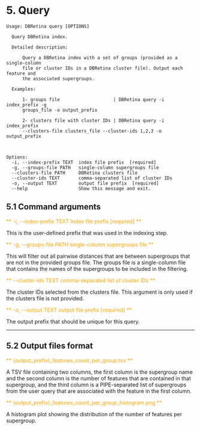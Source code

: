 # 5. Query

```
Usage: DBRetina query [OPTIONS]

  Query DBRetina index.

  Detailed description:

      Query a DBRetina index with a set of groups (provided as a single-column
      file or cluster IDs in a DBRetina cluster file). Output each feature and
      the associated supergroups.

  Examples:

      1- groups file                    | DBRetina query -i index_prefix -g
      groups_file -o output_prefix

      2- clusters file with cluster IDs | DBRetina query -i index_prefix
      --clusters-file clusters_file --cluster-ids 1,2,3 -o output_prefix



Options:
  -i, --index-prefix TEXT  index file prefix  [required]
  -g, --groups-file PATH   single-column supergroups file
  --clusters-file PATH     DBRetina clusters file
  --cluster-ids TEXT       comma-separated list of cluster IDs
  -o, --output TEXT        output file prefix  [required]
  --help                   Show this message and exit.
```

## 5.1 Command arguments


<span style="color:orange;">** -i, --index-prefix TEXT  Index file prefix  [required] **</span>

This is the user-defined prefix that was used in the indexing step.

<span style="color:orange;">** -g, --groups-file PATH    single-column supergroups file **</span>

This will filter out all pairwise distances that are between supergroups that are not in the provided groups file. The groups file is a single-column file that contains the names of the supergroups to be included in the filtering.

<span style="color:orange;">** --cluster-ids TEXT        comma-separated list of cluster IDs **</span>

The cluster IDs selected from the clusters file. This argument is only used if the clusters file is not provided.

<span style="color:orange;">** -o, --output TEXT        output file prefix  [required] **</span>

The output prefix that should be unique for this query.

---

## 5.2 Output files format

<span style="color:orange;">** {output_prefix}_features_count_per_group.tsv **</span>

A TSV file containing two columns, the first column is the supergroup name and the second column is the number of features that are contained in that supergroup, and the third column is a PIPE-separated list of supergroups from the user query that are associated with the feature in the first column.

<span style="color:orange;">** {output_prefix}_features_count_per_group_histogram.png **</span>

A histogram plot showing the distribution of the number of features per supergroup.